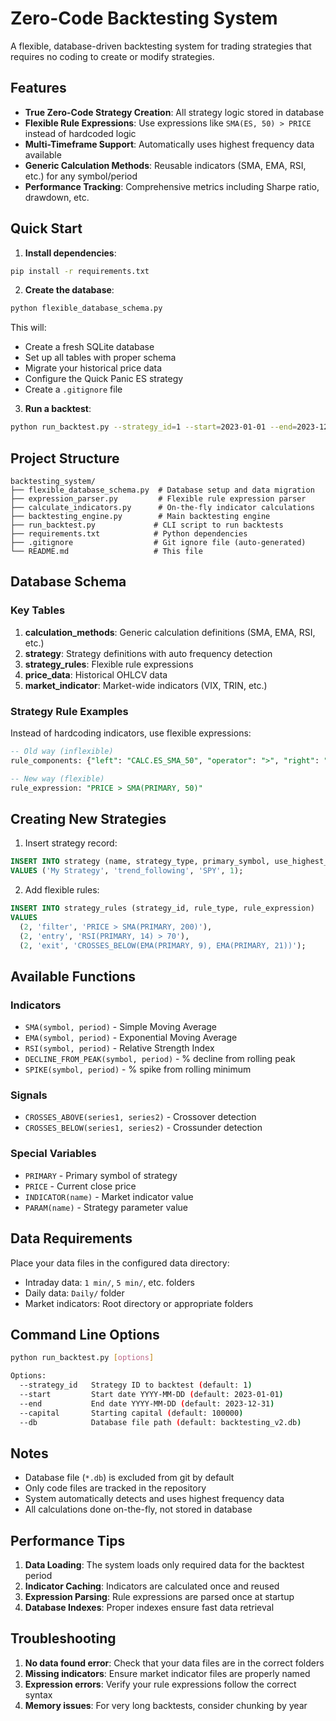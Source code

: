 # Zero-Code Backtesting System

A flexible, database-driven backtesting system for trading strategies that requires no coding to create or modify strategies.

## Features

- **True Zero-Code Strategy Creation**: All strategy logic stored in database
- **Flexible Rule Expressions**: Use expressions like `SMA(ES, 50) > PRICE` instead of hardcoded logic
- **Multi-Timeframe Support**: Automatically uses highest frequency data available
- **Generic Calculation Methods**: Reusable indicators (SMA, EMA, RSI, etc.) for any symbol/period
- **Performance Tracking**: Comprehensive metrics including Sharpe ratio, drawdown, etc.

## Quick Start

1. **Install dependencies**:
```bash
pip install -r requirements.txt
```

2. **Create the database**:
```bash
python flexible_database_schema.py
```

This will:
- Create a fresh SQLite database
- Set up all tables with proper schema
- Migrate your historical price data
- Configure the Quick Panic ES strategy
- Create a `.gitignore` file

3. **Run a backtest**:
```bash
python run_backtest.py --strategy_id=1 --start=2023-01-01 --end=2023-12-31
```

## Project Structure

```
backtesting_system/
├── flexible_database_schema.py  # Database setup and data migration
├── expression_parser.py         # Flexible rule expression parser
├── calculate_indicators.py      # On-the-fly indicator calculations
├── backtesting_engine.py        # Main backtesting engine
├── run_backtest.py             # CLI script to run backtests
├── requirements.txt            # Python dependencies
├── .gitignore                  # Git ignore file (auto-generated)
└── README.md                   # This file
```

## Database Schema

### Key Tables

1. **calculation_methods**: Generic calculation definitions (SMA, EMA, RSI, etc.)
2. **strategy**: Strategy definitions with auto frequency detection
3. **strategy_rules**: Flexible rule expressions
4. **price_data**: Historical OHLCV data
5. **market_indicator**: Market-wide indicators (VIX, TRIN, etc.)

### Strategy Rule Examples

Instead of hardcoding indicators, use flexible expressions:

```sql
-- Old way (inflexible)
rule_components: {"left": "CALC.ES_SMA_50", "operator": ">", "right": "PRICE.ES.CLOSE"}

-- New way (flexible)
rule_expression: "PRICE > SMA(PRIMARY, 50)"
```

## Creating New Strategies

1. Insert strategy record:
```sql
INSERT INTO strategy (name, strategy_type, primary_symbol, use_highest_frequency)
VALUES ('My Strategy', 'trend_following', 'SPY', 1);
```

2. Add flexible rules:
```sql
INSERT INTO strategy_rules (strategy_id, rule_type, rule_expression)
VALUES 
  (2, 'filter', 'PRICE > SMA(PRIMARY, 200)'),
  (2, 'entry', 'RSI(PRIMARY, 14) > 70'),
  (2, 'exit', 'CROSSES_BELOW(EMA(PRIMARY, 9), EMA(PRIMARY, 21))');
```

## Available Functions

### Indicators
- `SMA(symbol, period)` - Simple Moving Average
- `EMA(symbol, period)` - Exponential Moving Average  
- `RSI(symbol, period)` - Relative Strength Index
- `DECLINE_FROM_PEAK(symbol, period)` - % decline from rolling peak
- `SPIKE(symbol, period)` - % spike from rolling minimum

### Signals
- `CROSSES_ABOVE(series1, series2)` - Crossover detection
- `CROSSES_BELOW(series1, series2)` - Crossunder detection

### Special Variables
- `PRIMARY` - Primary symbol of strategy
- `PRICE` - Current close price
- `INDICATOR(name)` - Market indicator value
- `PARAM(name)` - Strategy parameter value

## Data Requirements

Place your data files in the configured data directory:
- Intraday data: `1 min/`, `5 min/`, etc. folders
- Daily data: `Daily/` folder
- Market indicators: Root directory or appropriate folders

## Command Line Options

```bash
python run_backtest.py [options]

Options:
  --strategy_id   Strategy ID to backtest (default: 1)
  --start         Start date YYYY-MM-DD (default: 2023-01-01)
  --end           End date YYYY-MM-DD (default: 2023-12-31)
  --capital       Starting capital (default: 100000)
  --db            Database file path (default: backtesting_v2.db)
```

## Notes

- Database file (`*.db`) is excluded from git by default
- Only code files are tracked in the repository
- System automatically detects and uses highest frequency data
- All calculations done on-the-fly, not stored in database

## Performance Tips

1. **Data Loading**: The system loads only required data for the backtest period
2. **Indicator Caching**: Indicators are calculated once and reused
3. **Expression Parsing**: Rule expressions are parsed once at startup
4. **Database Indexes**: Proper indexes ensure fast data retrieval

## Troubleshooting

1. **No data found error**: Check that your data files are in the correct folders
2. **Missing indicators**: Ensure market indicator files are properly named
3. **Expression errors**: Verify your rule expressions follow the correct syntax
4. **Memory issues**: For very long backtests, consider chunking by year
